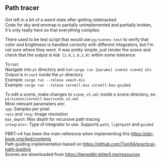## Path tracer

Got left in a bit of a weird state after getting sidetracked  
Code for sky and envmap is partially unimplemented and partially broken, it's only really here so that everything compiles

There used to be test script that would use `py/scenes-test` to verify that color and brightness is handled correctly with different integrators, but I'm not sure where they went. It was pretty simple, just render the scene and check that the output is `RGB [1.0,1.0,1.0]` within some tolerance

To run:  
Navigate into `pt` directory and run `cargo run [params] scene1 scene2 etc`  
Output is in `zout` inside the `pt` directory  
Example: `cargo run --relese veach-mis`  
Example: `cargo run --relese cornell-box cornell-box-guided`  

To edit a scene, make changes to `scene_v3.xml` inside a scene directory, ex: `pt/scenes/cornell-box/scene_v3.xml`  
Most relevant paramaters are:  
`spp`: Samples per pixel  
`resx` and `resy`: Image resolution  
`max_depth`: Max depth for recursive path tracing  
`integrator`: Type of integrator to use. Supports `path`, `lightpath` and `guided`  

PBRT-v4 has been the main reference when implementing this https://pbr-book.org/4ed/contents  
Path guiding implementation based on https://github.com/Tom94/practical-path-guiding  
Scenes are downloaded from https://benedikt-bitterli.me/resources
